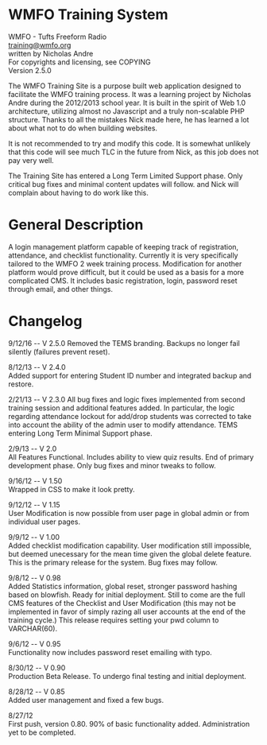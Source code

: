 WMFO Training System
===========================================

WMFO - Tufts Freeform Radio  
training@wmfo.org  
written by Nicholas Andre  
For copyrights and licensing, see COPYING  
Version 2.5.0  

The WMFO Training Site is a purpose built web application designed to facilitate the WMFO training process. It was a learning project by Nicholas Andre during the 2012/2013 school year. It is built in the spirit of Web 1.0 architecture, utilizing almost no Javascript and a truly non-scalable PHP structure. Thanks to all the mistakes Nick made here, he has learned a lot about what not to do when building websites.

It is not recommended to try and modify this code. It is somewhat unlikely that this code will see much TLC in the future from Nick, as this job does not pay very well.  

The Training Site has entered a Long Term Limited Support phase. Only critical bug fixes and minimal content updates will follow. and Nick will complain about having to do work like this. 

General Description
===================

A login management platform capable of keeping track of registration, attendance, and checklist functionality. Currently it is very specifically tailored to the WMFO 2 week training process. Modification for another platform would prove difficult, but it could be used as a basis for a more complicated CMS. It includes basic registration, login, password reset through email, and other things.  


Changelog
=========
9/12/16 -- V 2.5.0
Removed the TEMS branding. Backups no longer fail silently (failures prevent reset).

8/12/13 -- V 2.4.0  
Added support for entering Student ID number and integrated backup and restore.  
  
2/21/13 -- V 2.3.0
All bug fixes and logic fixes implemented from second training session and additional features added. In particular, the logic regarding attendance lockout for add/drop students was corrected to take into account the ability of the admin user to modify attendance. TEMS entering Long Term Minimal Support phase.  

2/9/13 -- V 2.0  
All Features Functional. Includes ability to view quiz results. End of primary development phase. Only bug fixes and minor tweaks to follow.  

9/16/12 -- V 1.50  
Wrapped in CSS to make it look pretty.  

9/12/12 -- V 1.15  
User Modification is now possible from user page in global admin or from individual user pages.  

9/9/12 -- V 1.00  
Added checklist modification capability. User modification still impossible, but deemed unecessary for the mean time given the global delete feature. This is the primary release for the system. Bug fixes may follow.

9/8/12 -- V 0.98  
Added Statistics information, global reset, stronger password hashing based on blowfish. Ready for initial deployment. Still to come are the full CMS features of the Checklist and User Modification (this may not be implemented in favor of simply razing all user accounts at the end of the training cycle.) This release requires setting your pwd column to VARCHAR(60).  

9/6/12 -- V 0.95  
Functionality now includes password reset emailing with typo. 

8/30/12 -- V 0.90  
Production Beta Release. To undergo final testing and initial deployment.  

8/28/12 -- V 0.85  
Added user management and fixed a few bugs.

8/27/12  
First push, version 0.80. 90% of basic functionality added. Administration yet to be completed.


